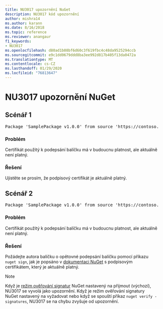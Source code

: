 ```yaml
---
title: NU3017 upozornění NuGet
description: NU3017 kód upozornění
author: mishra14
ms.author: karann
ms.date: 8/16/2018
ms.topic: reference
ms.reviewer: anangaur
f1_keywords:
- NU3017
ms.openlocfilehash: d80ad1b08bf6d60c3f619fbc4c48da9525294ccb
ms.sourcegitcommit: e9c1dd0679ddd8ba3ee992d817b405f13da0472a
ms.translationtype: MT
ms.contentlocale: cs-CZ
ms.lasthandoff: 01/29/2020
ms.locfileid: "76813647"
---
```

# <a name="nuget-warning-nu3017"></a>NU3017 upozornění NuGet

## <a name="scenario-1"></a>Scénář 1

<pre>Package 'SamplePackage v1.0.0' from source 'https://contoso.com/index.json': The signing certificate is not yet valid.</pre>

### <a name="issue"></a>Problém

Certifikát použitý k podepsání balíčku má v budoucnu platnost, ale aktuálně není platný.


### <a name="solution"></a>Řešení

Ujistěte se prosím, že podpisový certifikát je aktuálně platný.



## <a name="scenario-2"></a>Scénář 2

<pre>Package 'SamplePackage v1.0.0' from source 'https://contoso.com/index.json': The primary signature's certificate is not yet valid.</pre>

### <a name="issue"></a>Problém

Certifikát použitý k podepsání balíčku má v budoucnu platnost, ale aktuálně není platný.


### <a name="solution"></a>Řešení

Požádejte autora balíčku o opětovné podepsání balíčku pomocí příkazu `nuget sign`, jak je popsáno v [dokumentaci NuGet](../../create-packages/sign-a-package.md) s podpisovým certifikátem, který je aktuálně platný.


> [!Note]
> Když je [režim ověřování signatur](../../consume-packages/installing-signed-packages.md#configure-package-signature-requirements) NuGet nastavený na přijmout (výchozí), NU3017 se vyvolá jako upozornění. Když je režim ověřování signatury NuGet nastavený na vyžadovat nebo když se spouští příkaz `nuget verify -signatures`, NU3017 se na chybu zvyšuje od upozornění. 
